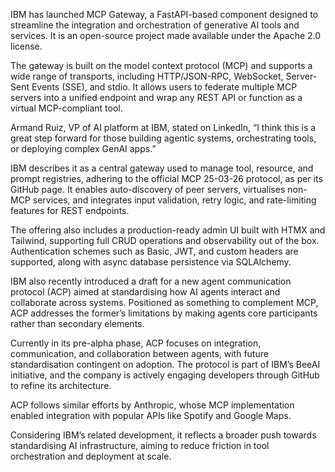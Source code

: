 IBM has launched MCP Gateway, a FastAPI-based component designed to streamline the integration and orchestration of generative AI tools and services. It is an open-source project made available under the Apache 2.0 license.

The gateway is built on the model context protocol (MCP) and supports a wide range of transports, including HTTP/JSON-RPC, WebSocket, Server-Sent Events (SSE), and stdio. It allows users to federate multiple MCP servers into a unified endpoint and wrap any REST API or function as a virtual MCP-compliant tool.

Armand Ruiz, VP of AI platform at IBM, stated on LinkedIn, “I think this is a great step forward for those building agentic systems, orchestrating tools, or deploying complex GenAI apps.”

IBM describes it as a central gateway used to manage tool, resource, and prompt registries, adhering to the official MCP 25-03-26 protocol, as per its GitHub page. It enables auto-discovery of peer servers, virtualises non-MCP services, and integrates input validation, retry logic, and rate-limiting features for REST endpoints.

The offering also includes a production-ready admin UI built with HTMX and Tailwind, supporting full CRUD operations and observability out of the box. Authentication schemes such as Basic, JWT, and custom headers are supported, along with async database persistence via SQLAlchemy.

IBM also recently introduced a draft for a new agent communication protocol (ACP) aimed at standardising how AI agents interact and collaborate across systems. Positioned as something to complement MCP, ACP addresses the former’s limitations by making agents core participants rather than secondary elements.

Currently in its pre-alpha phase, ACP focuses on integration, communication, and collaboration between agents, with future standardisation contingent on adoption. The protocol is part of IBM’s BeeAI initiative, and the company is actively engaging developers through GitHub to refine its architecture.

ACP follows similar efforts by Anthropic, whose MCP implementation enabled integration with popular APIs like Spotify and Google Maps.

Considering IBM’s related development, it reflects a broader push towards standardising AI infrastructure, aiming to reduce friction in tool orchestration and deployment at scale.
